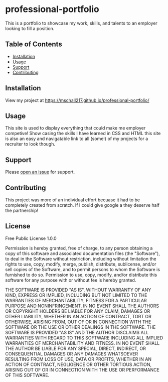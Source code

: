 # professional-portfolio
This is a portfolio to showcase my work, skills, and talents to an employer looking to fill a position. 

## Table of Contents

- [Installation](#installation)
- [Usage](#usage)
- [Support](#support)
- [Contributing](#contributing)

## Installation

View my project at https://mschall217.github.io/professional-portfolio/

## Usage

This site is used to display everything that could make me employer competive! Show casing the skills I have learned in CSS and HTML this site is also an easy and navigatable link to all (some!) of my projects for a recruiter to look though. 

## Support

Please [open an issue](https://github.com/mschall217/professional-portfolio/issues/new) for support.

## Contributing

This project was more of an individual effort becuase it had to be completely created from scratch. If I could give google a they deserve half the partnership! 

## License 

Free Public License 1.0.0

Permission is hereby granted, free of charge, to any person obtaining a copy
of this software and associated documentation files (the "Software"), to deal
in the Software without restriction, including without limitation the rights
to use, copy, modify, merge, publish, distribute, sublicense, and/or sell
copies of the Software, and to permit persons to whom the Software is
furnished to do so.
Permission to use, copy, modify, and/or distribute this software for
any purpose with or without fee is hereby granted.

THE SOFTWARE IS PROVIDED "AS IS", WITHOUT WARRANTY OF ANY KIND, EXPRESS OR
IMPLIED, INCLUDING BUT NOT LIMITED TO THE WARRANTIES OF MERCHANTABILITY,
FITNESS FOR A PARTICULAR PURPOSE AND NONINFRINGEMENT. IN NO EVENT SHALL THE
AUTHORS OR COPYRIGHT HOLDERS BE LIABLE FOR ANY CLAIM, DAMAGES OR OTHER
LIABILITY, WHETHER IN AN ACTION OF CONTRACT, TORT OR OTHERWISE, ARISING FROM,
OUT OF OR IN CONNECTION WITH THE SOFTWARE OR THE USE OR OTHER DEALINGS IN
THE SOFTWARE.
THE SOFTWARE IS PROVIDED "AS IS" AND THE AUTHOR DISCLAIMS ALL
WARRANTIES WITH REGARD TO THIS SOFTWARE INCLUDING ALL IMPLIED WARRANTIES
OF MERCHANTABILITY AND FITNESS. IN NO EVENT SHALL THE AUTHOR BE LIABLE
FOR ANY SPECIAL, DIRECT, INDIRECT, OR CONSEQUENTIAL DAMAGES OR ANY
DAMAGES WHATSOEVER RESULTING FROM LOSS OF USE, DATA OR PROFITS, WHETHER IN
AN ACTION OF CONTRACT, NEGLIGENCE OR OTHER TORTIOUS ACTION, ARISING OUT
OF OR IN CONNECTION WITH THE USE OR PERFORMANCE OF THIS SOFTWARE.